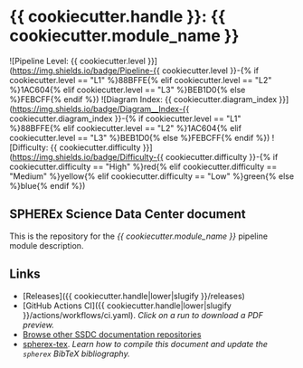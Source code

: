 # {{ cookiecutter.handle }}: {{ cookiecutter.module_name }}

![Pipeline Level: {{ cookiecutter.level }}](https://img.shields.io/badge/Pipeline-{{ cookiecutter.level }}-{% if cookiecutter.level == "L1" %}88BFFE{% elif cookiecutter.level == "L2" %}1AC604{% elif cookiecutter.level == "L3" %}BEB1D0{% else %}FEBCFF{% endif %})
![Diagram Index: {{ cookiecutter.diagram_index }}](https://img.shields.io/badge/Diagram__Index-{{ cookiecutter.diagram_index }}-{% if cookiecutter.level == "L1" %}88BFFE{% elif cookiecutter.level == "L2" %}1AC604{% elif cookiecutter.level == "L3" %}BEB1D0{% else %}FEBCFF{% endif %})
![Difficulty: {{ cookiecutter.difficulty }}](https://img.shields.io/badge/Difficulty-{{ cookiecutter.difficulty }}-{% if cookiecutter.difficulty == "High" %}red{% elif cookiecutter.difficulty == "Medium" %}yellow{% elif cookiecutter.difficulty == "Low" %}green{% else %}blue{% endif %})

## SPHEREx Science Data Center document

This is the repository for the *{{ cookiecutter.module_name }}* pipeline module description.

## Links

- [Releases]({{ cookiecutter.handle|lower|slugify }}/releases)
- [GitHub Actions CI]({{ cookiecutter.handle|lower|slugify }}/actions/workflows/ci.yaml). *Click on a run to download a PDF preview.*
- [Browse other SSDC documentation repositories](https://github.com/search?q=topic%3Assdc-docs+org%3ASPHEREx&type=repositories)
- [spherex-tex](https://github.com/SPHEREx/spherex-tex). *Learn how to compile this document and update the `spherex` BibTeX bibliography.*
